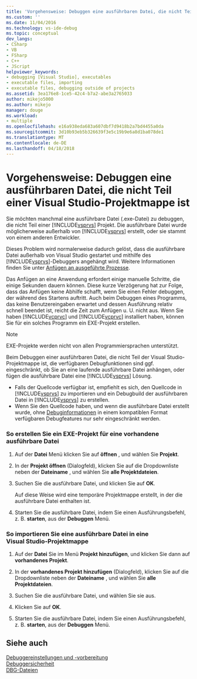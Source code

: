 ```yaml
---
title: 'Vorgehensweise: Debuggen eine ausführbaren Datei, die nicht Teil einer Visual Studio-Projektmappe ist | Microsoft Docs'
ms.custom: ''
ms.date: 11/04/2016
ms.technology: vs-ide-debug
ms.topic: conceptual
dev_langs:
- CSharp
- VB
- FSharp
- C++
- JScript
helpviewer_keywords:
- debugging [Visual Studio], executables
- executable files, importing
- executable files, debugging outside of projects
ms.assetid: 3ea176e8-1ce5-42c4-b7a2-abe3a2765033
author: mikejo5000
ms.author: mikejo
manager: douge
ms.workload:
- multiple
ms.openlocfilehash: e16a938eda683a607dbf7d9418b2a7bd4455a0da
ms.sourcegitcommit: 3d10b93eb5b326639f3e5c19b9e6a8d1ba078de1
ms.translationtype: MT
ms.contentlocale: de-DE
ms.lasthandoff: 04/18/2018
---
```

# <a name="how-to-debug-an-executable-that-is-not-part-of-a-visual-studio-solution"></a>Vorgehensweise: Debuggen eine ausführbaren Datei, die nicht Teil einer Visual Studio-Projektmappe ist
Sie möchten manchmal eine ausführbare Datei (.exe-Datei) zu debuggen, die nicht Teil einer [!INCLUDE[vsprvs](../code-quality/includes/vsprvs_md.md)] Projekt. Die ausführbare Datei wurde möglicherweise außerhalb von [!INCLUDE[vsprvs](../code-quality/includes/vsprvs_md.md)] erstellt, oder sie stammt von einem anderen Entwickler.  
  
Dieses Problem wird normalerweise dadurch gelöst, dass die ausführbare Datei außerhalb von Visual Studio gestartet und mithilfe des [!INCLUDE[vsprvs](../code-quality/includes/vsprvs_md.md)]-Debuggers angehängt wird. Weitere Informationen finden Sie unter [Anfügen an ausgeführte Prozesse](../debugger/attach-to-running-processes-with-the-visual-studio-debugger.md).  
  
Das Anfügen an eine Anwendung erfordert einige manuelle Schritte, die einige Sekunden dauern können. Diese kurze Verzögerung hat zur Folge, dass das Anfügen keine Abhilfe schafft, wenn Sie einen Fehler debuggen, der während des Startens auftritt. Auch beim Debuggen eines Programms, das keine Benutzereingaben erwartet und dessen Ausführung relativ schnell beendet ist, reicht die Zeit zum Anfügen u. U. nicht aus. Wenn Sie haben [!INCLUDE[vcprvc](../code-quality/includes/vcprvc_md.md)] und [!INCLUDE[vcprvc](../code-quality/includes/vcprvc_md.md)] installiert haben, können Sie für ein solches Programm ein EXE-Projekt erstellen.

> [!NOTE]
>  EXE-Projekte werden nicht von allen Programmiersprachen unterstützt.

Beim Debuggen einer ausführbaren Datei, die nicht Teil der Visual Studio-Projektmappe ist, die verfügbaren Debugfunktionen sind ggf. eingeschränkt, ob Sie an eine laufende ausführbare Datei anhängen, oder fügen die ausführbare Datei eine [!INCLUDE[vsprvs](../code-quality/includes/vsprvs_md.md)] Lösung.

- Falls der Quellcode verfügbar ist, empfiehlt es sich, den Quellcode in [!INCLUDE[vsprvs](../code-quality/includes/vsprvs_md.md)] zu importieren und ein Debugbuild der ausführbaren Datei in [!INCLUDE[vsprvs](../code-quality/includes/vsprvs_md.md)] zu erstellen.
- Wenn Sie den Quellcode haben, und wenn die ausführbare Datei erstellt wurde, ohne [Debuginformationen](../debugger/how-to-set-debug-and-release-configurations.md) in einem kompatiblen Format verfügbaren Debugfeatures nur sehr eingeschränkt werden. 
  
### <a name="to-create-an-exe-project-for-an-existing-executable"></a>So erstellen Sie ein EXE-Projekt für eine vorhandene ausführbare Datei  
  
1.  Auf der **Datei** Menü klicken Sie auf **öffnen** , und wählen Sie **Projekt**.  
  
2.  In der **Projekt öffnen** (Dialogfeld), klicken Sie auf die Dropdownliste neben der **Dateiname** , und wählen Sie **alle Projektdateien**.  
  
3.  Suchen Sie die ausführbare Datei, und klicken Sie auf **OK**.  

    Auf diese Weise wird eine temporäre Projektmappe erstellt, in der die ausführbare Datei enthalten ist.

5.  Starten Sie die ausführbare Datei, indem Sie einen Ausführungsbefehl, z. B. **starten**, aus der **Debuggen** Menü.    
  
### <a name="to-import-an-executable-into-a-visual-studio-solution"></a>So importieren Sie eine ausführbare Datei in eine Visual Studio-Projektmappe  
  
1.  Auf der **Datei** Sie im Menü **Projekt hinzufügen**, und klicken Sie dann auf **vorhandenes Projekt**.  
  
2.  In der **vorhandenes Projekt hinzufügen** (Dialogfeld), klicken Sie auf die Dropdownliste neben der **Dateiname** , und wählen Sie **alle Projektdateien**.  
  
3.  Suchen Sie die ausführbare Datei, und wählen Sie sie aus.  
  
4.  Klicken Sie auf **OK**.  
  
5.  Starten Sie die ausführbare Datei, indem Sie einen Ausführungsbefehl, z. B. **starten**, aus der **Debuggen** Menü.    
  
## <a name="see-also"></a>Siehe auch  
 [Debuggereinstellungen und -vorbereitung](../debugger/debugger-settings-and-preparation.md)   
 [Debuggersicherheit](../debugger/debugger-security.md)   
 [DBG-Dateien](http://msdn.microsoft.com/en-us/91e449e9-8b65-4123-960f-2107cd1f1cfd)